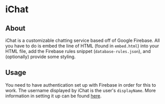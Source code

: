 [//]: # (Below are information headers used by iChat. Please do not change them.)
[//]: # (LATEST-VERSION: 0.3.0)
[//]: # (RELEASE: 3/31/18)
[//]: # (End automated headers.)
# iChat
## About
iChat is a customizable chatting service based off of Google Firebase. All you have to do is embed the line of HTML (found in `embed.html`) into your HTML file, add the Firebase rules snippet (`database-rules.json`), and (optionally) provide some styling.
## Usage
You need to have authentication set up with Firebase in order for this to work. The username displayed by iChat is the user's `displayName`.
More information in setting it up can be found [here](https://codewalr.us/index.php?topic=2333.msg60803#msg60803).
